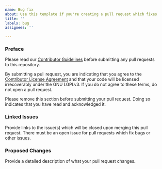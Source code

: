 ```yaml
---
name: Bug fix
about: Use this template if you're creating a pull request which fixes another bug or issue
title: ''
labels: bug
assignees: ''

---
```


### Preface

Please read our [Contributor Guidelines](https://github.com/Reforged-Hub/radium-upstream/blob/1.20.1/CONTRIBUTING.md)
before submitting any pull requests to this repository.

By submitting a pull request, you are indicating that you agree to
the [Contributor License Agreement](https://github.com/Reforged-Hub/radium-upstream/blob/1.20.1/CONTRIBUTING.md#contributor-license-agreement-cla)
and that your code will be licensed irrecoverably under the GNU LGPLv3. If you do not agree to these terms, do not open
a pull request.

Please remove this section before submitting your pull request. Doing so indicates that you have read and acknowledged
it.

### Linked Issues
Provide links to the issue(s) which will be closed upon merging this pull request. There must be an open issue for
pull requests which fix bugs or other issues.

### Proposed Changes
Provide a detailed description of what your pull request changes.
